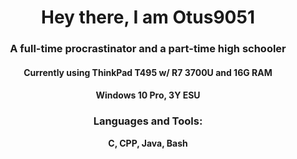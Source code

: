 <h1 align="center">Hey there, I am Otus9051</h1>
<h3 align="center">A full-time procrastinator and a part-time high schooler</h3>
<h4 align="center">Currently using ThinkPad T495 w/ R7 3700U and 16G RAM</h4>
<h4 align="center">Windows 10 Pro, 3Y ESU</h4>

<h3 align="center">Languages and Tools:</h3>
<p align="center"> <b>C, CPP, Java, Bash</b></p>
